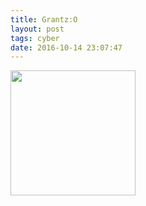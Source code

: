 ```yaml
---
title: Grantz:O
layout: post
tags: cyber
date: 2016-10-14 23:07:47
---
```

<img width="200" src="https://image.pmgstatic.com/cache/resized/w1080/files/images/film/posters/160/940/160940027_80df7f.jpg" />
